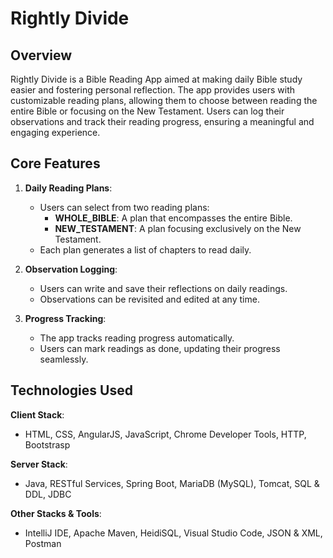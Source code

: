 # Rightly Divide

## Overview

Rightly Divide is a Bible Reading App aimed at making daily Bible study easier and fostering personal reflection. The app provides users with customizable reading plans, allowing them to choose between reading the entire Bible or focusing on the New Testament. Users can log their observations and track their reading progress, ensuring a meaningful and engaging experience.

## Core Features

1. **Daily Reading Plans**:
   - Users can select from two reading plans:
     - **WHOLE_BIBLE**: A plan that encompasses the entire Bible.
     - **NEW_TESTAMENT**: A plan focusing exclusively on the New Testament.
   - Each plan generates a list of chapters to read daily.

2. **Observation Logging**:
   - Users can write and save their reflections on daily readings.
   - Observations can be revisited and edited at any time.

3. **Progress Tracking**:
   - The app tracks reading progress automatically.
   - Users can mark readings as done, updating their progress seamlessly.

## Technologies Used

**Client Stack**:
  - HTML, CSS, AngularJS, JavaScript, Chrome Developer Tools, HTTP, Bootstrasp

**Server Stack**:
  - Java, RESTful Services, Spring Boot, MariaDB (MySQL), Tomcat, SQL & DDL, JDBC

**Other Stacks & Tools**:
  - IntelliJ IDE, Apache Maven, HeidiSQL, Visual Studio Code, JSON & XML, Postman
